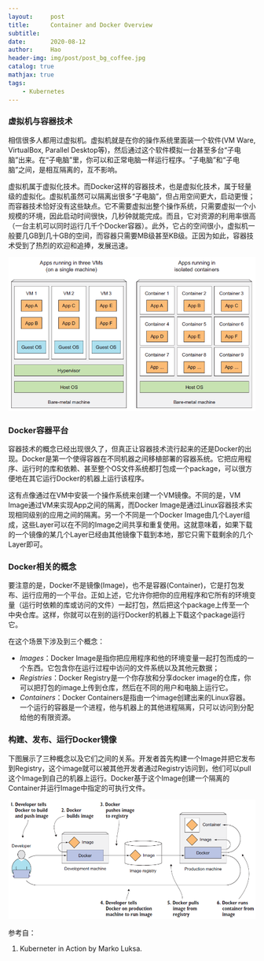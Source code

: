 ```yaml
---
layout:     post
title:      Container and Docker Overview
subtitle:   
date:       2020-08-12
author:     Hao
header-img: img/post/post_bg_coffee.jpg
catalog: true
mathjax: true
tags:
    - Kubernetes
---
```


### 虚拟机与容器技术

相信很多人都用过虚拟机。虚拟机就是在你的操作系统里面装一个软件(VM Ware, VirtualBox, Parallel Desktop等)，然后通过这个软件模拟一台甚至多台“子电脑”出来。在“子电脑”里，你可以和正常电脑一样运行程序。“子电脑”和“子电脑”之间，是相互隔离的，互不影响。

虚拟机属于虚拟化技术。而Docker这样的容器技术，也是虚拟化技术，属于轻量级的虚拟化。虚拟机虽然可以隔离出很多“子电脑”，但占用空间更大，启动更慢；\
而容器技术恰好没有这些缺点。它不需要虚拟出整个操作系统，只需要虚拟一个小规模的环境，因此启动时间很快，几秒钟就能完成。而且，它对资源的利用率很高（一台主机可以同时运行几千个Docker容器）。此外，它占的空间很小，虚拟机一般要几GB到几十GB的空间，而容器只需要MB级甚至KB级。正因为如此，容器技术受到了热烈的欢迎和追捧，发展迅速。

![img](/img/post/post_vm_container.png)

### Docker容器平台

容器技术的概念已经出现很久了，但真正让容器技术流行起来的还是Docker的出现。Docker是第一个使得容器在不同机器之间移植部署的容器系统。它把应用程序、运行时的库和依赖、甚至整个OS文件系统都打包成一个package，可以很方便地在其它运行Docker的机器上运行该程序。

这有点像通过在VM中安装一个操作系统来创建一个VM镜像。不同的是，VM Image通过VM来实现App之间的隔离，而Docker Image是通过Linux容器技术实现相同级别的应用之间的隔离。另一个不同是一个Docker Image由几个Layer组成，这些Layer可以在不同的Image之间共享和重复使用。这就意味着，如果下载的一个镜像的某几个Layer已经由其他镜像下载到本地，那它只需下载剩余的几个Layer即可。

### Docker相关的概念

要注意的是，Docker不是镜像(Image)，也不是容器(Container)，它是打包发布、运行应用的一个平台。正如上述，它允许你把你的应用程序和它所有的环境变量（运行时依赖的库或访问的文件）一起打包，然后把这个package上传至一个中央仓库。这样，你就可以在别的运行Docker的机器上下载这个package运行它。

在这个场景下涉及到三个概念：
+ *Images*：Docker Image是指你把应用程序和他的环境变量一起打包而成的一个东西。它包含你在运行过程中访问的文件系统以及其他元数据；
+ *Registries*：Docker Registry是一个你存放和分享docker image的仓库，你可以把打包的image上传到仓库，然后在不同的用户和电脑上运行它。
+ *Containers*：Docker Containers是指由一个image创建出来的Linux容器。一个运行的容器是一个进程，他与机器上的其他进程隔离，只可以访问到分配给他的有限资源。

### 构建、发布、运行Docker镜像

下图展示了三种概念以及它们之间的关系。开发者首先构建一个Image并把它发布到Registry，这个image就可以被其他开发者通过Registry访问到，他们可以pull这个Image到自己的机器上运行。Docker基于这个Image创建一个隔离的Container并运行Image中指定的可执行文件。

![img](/img/post/post_dockerFlow.png)

参考自：
1. Kuberneter in Action by Marko Luksa.


